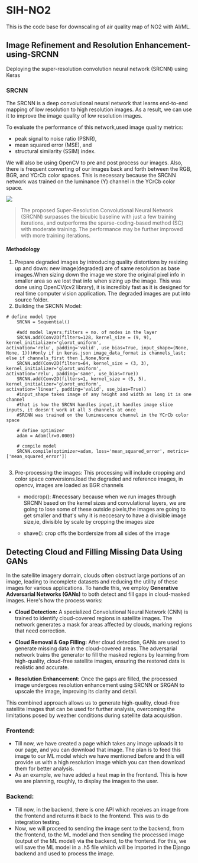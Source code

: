 # SIH-NO2
This is the code base for downscaling of air quality map of NO2 with AI/ML.

## Image Refinement and Resolution Enhancement-using-SRCNN
Deploying the super-resolution convolution neural network (SRCNN) using Keras 

### SRCNN
The SRCNN is a deep convolutional neural network that learns end-to-end mapping of low resolution to high resolution images. As a result, we can use it to improve the image quality of low resolution images.

To evaluate the performance of this network,used image quality metrics:
- peak signal to noise ratio (PSNR), 
- mean squared error (MSE), and 
- structural similarity (SSIM) index.

We will also be using OpenCV to pre and post process our images. Also, there is frequent converting of our images back and forth between the RGB, BGR, and YCrCb color spaces. This is necessary because the SRCNN network was trained on the luminance (Y) channel in the YCrCb color space.

![](http://mmlab.ie.cuhk.edu.hk/projects/SRCNN/img/figure1.png)<br/>
>The proposed Super-Resolution Convolutional Neural Network (SRCNN) surpasses the bicubic baseline with just a few training iterations, and outperforms the sparse-coding-based method (SC) with moderate training. The performance may be further improved with more training iterations.

#### Methodology
1. Prepare degraded images by introducing quality distortions by resizing up and down: new image(degraded) are of same resolution as base images.When sizing down the image we store the original pixel info in smaller area so we lost that info when sizing up the image. This was done using OpenCV(cv2 library), it is incredibly fast as it is designed for real time computer vision application. The degraded images are put into source folder.
2. Building the SRCNN Model:<br/>
```
# define model type
    SRCNN = Sequential()
    
    #add model layers;filters = no. of nodes in the layer
    SRCNN.add(Conv2D(filters=128, kernel_size = (9, 9), kernel_initializer='glorot_uniform',                     activation='relu', padding='valid', use_bias=True, input_shape=(None, None, 1)))#only if in keras.json image_data_format is channels_last; else if channels_first then 1,None,None
    SRCNN.add(Conv2D(filters=64, kernel_size = (3, 3), kernel_initializer='glorot_uniform',                     activation='relu', padding='same', use_bias=True))
    SRCNN.add(Conv2D(filters=1, kernel_size = (5, 5), kernel_initializer='glorot_uniform',                     activation='linear', padding='valid', use_bias=True))
    #input_shape takes image of any height and width as long it is one channel
    #that is how the SRCNN handles input,it handles image slice inputs, it doesn't work at all 3 channels at once
    #SRCNN was trained on the luminescence channel in the YCrCb color space 
    
    # define optimizer
    adam = Adam(lr=0.0003)
    
    # compile model
    SRCNN.compile(optimizer=adam, loss='mean_squared_error', metrics=['mean_squared_error'])
    
```
3. Pre-processing the images: This processing will include cropping and color space conversions.load the degraded and reference images, in opencv, images are loaded as BGR channels
   
   - modcrop(): #necessary because when we run images through SRCNN based on the kernel sizes and convulational layers, we are going to lose some of these outside pixels,the images are going to get smaller and that's why it is neccesary to have a divisible image size,ie, divisible by scale by cropping the images size
  
   - shave(): crop offs the bordersize from all sides of the image
## Detecting Cloud and Filling Missing Data Using GANs

In the satellite imagery domain, clouds often obstruct large portions of an image, leading to incomplete datasets and reducing the utility of these images for various applications. To handle this, we employ **Generative Adversarial Networks (GANs)** to both detect and fill gaps in cloud-masked images. Here's how the process works:

- **Cloud Detection:** A specialized Convolutional Neural Network (CNN) is trained to identify cloud-covered regions in satellite images. The network generates a mask for areas affected by clouds, marking regions that need correction.
  
- **Cloud Removal & Gap Filling:** After cloud detection, GANs are used to generate missing data in the cloud-covered areas. The adversarial network trains the generator to fill the masked regions by learning from high-quality, cloud-free satellite images, ensuring the restored data is realistic and accurate.
  
- **Resolution Enhancement:** Once the gaps are filled, the processed image undergoes resolution enhancement using SRCNN or SRGAN to upscale the image, improving its clarity and detail.
  
This combined approach allows us to generate high-quality, cloud-free satellite images that can be used for further analysis, overcoming the limitations posed by weather conditions during satellite data acquisition.

### Frontend:
- Till now, we have created a page which takes any image uploads it to our page, and you can download that image. The plan is to feed this image to our ML model which we have mentioned before and this will provide us with a high resolution image which you can then download them for better analysis.
- As an example, we have added a heat map in the frontend. This is how we are planning, roughly, to display the images to the user.

### Backend:
- Till now, in the backend, there is one API which receives an image from the frontend and returns it back to the frontend. This was to do integration testing.
- Now, we will proceed to sending the image sent to the backend, from the frontend, to the ML model and then sending the processed image (output of the ML model) via the backend, to the frontend. For this, we will save the ML model in a .h5 file whiich will be imported in the Django backend and used to process the image.
